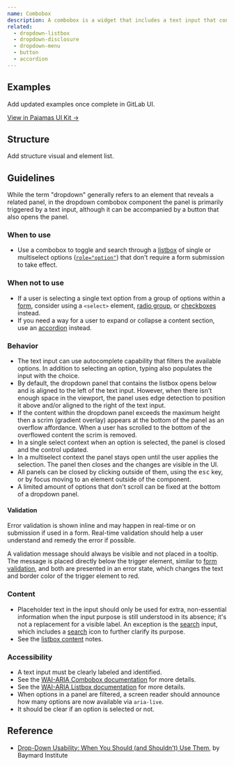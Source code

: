 ```yaml
---
name: Combobox
description: A combobox is a widget that includes a text input that controls a listbox of options.
related:
  - dropdown-listbox
  - dropdown-disclosure
  - dropdown-menu
  - button
  - accordion
---
```


## Examples

<todo>Add updated examples once complete in GitLab UI.</todo>

[View in Pajamas UI Kit →](https://www.figma.com/file/qEddyqCrI7kPSBjGmwkZzQ/Component-library?node-id=425%3A14)

## Structure

<todo>Add structure visual and element list.</todo>

## Guidelines

While the term "dropdown" generally refers to an element that reveals a related panel, in the dropdown combobox component the panel is primarily triggered by a text input, although it can be accompanied by a button that also opens the panel.

### When to use

- Use a combobox to toggle and search through a [listbox](/components/dropdown-listbox) of single or multiselect options ([`role="option"`](https://www.w3.org/TR/wai-aria-1.2/#option)) that don't require a form submission to take effect.

### When not to use

- If a user is selecting a single text option from a group of options within a [form](/patterns/forms), consider using a `<select>` element, [radio group](/components/radio-button), or [checkboxes](/components/checkbox) instead.
- If you need a way for a user to expand or collapse a content section, use an [accordion](/components/accordion) instead.

### Behavior

- The text input can use autocomplete capability that filters the available options. In addition to selecting an option, typing also populates the input with the choice.
- By default, the dropdown panel that contains the listbox opens below and is aligned to the left of the text input. However, when there isn't enough space in the viewport, the panel uses edge detection to position it above and/or aligned to the right of the text input.
- If the content within the dropdown panel exceeds the maximum height then a scrim (gradient overlay) appears at the bottom of the panel as an overflow affordance. When a user has scrolled to the bottom of the overflowed content the scrim is removed.
- In a single select context when an option is selected, the panel is closed and the control updated.
- In a multiselect context the panel stays open until the user applies the selection. The panel then closes and the changes are visible in the UI.
- All panels can be closed by clicking outside of them, using the <kbd>esc</kbd> key, or by focus moving to an element outside of the component.
- A limited amount of options that don't scroll can be fixed at the bottom of a dropdown panel.

#### Validation

Error validation is shown inline and may happen in real-time or on submission if used in a form. Real-time validation should help a user understand and remedy the error if possible.

A validation message should always be visible and not placed in a tooltip. The message is placed directly below the trigger element, similar to [form validation](/patterns/forms/#validation), and both are presented in an error state, which changes the text and border color of the trigger element to red.

### Content

- Placeholder text in the input should only be used for extra, non-essential information when the input purpose is still understood in its absence; it's not a replacement for a visible label. An exception is the [search](/components/search) input, which includes a [search](https://gitlab-org.gitlab.io/gitlab-svgs/?q=~search) icon to further clarify its purpose.
- See the [listbox content](/components/dropdown-listbox#content) notes.

### Accessibility

- A text input must be clearly labeled and identified.
- See the [WAI-ARIA Combobox documentation](https://www.w3.org/TR/wai-aria-practices/#combobox) for more details.
- See the [WAI-ARIA Listbox documentation](https://www.w3.org/TR/wai-aria-practices/#Listbox) for more details.
- When options in a panel are filtered, a screen reader should announce how many options are now available via `aria-live`.
- It should be clear if an option is selected or not.

## Reference

- [Drop-Down Usability: When You Should (and Shouldn’t) Use Them](https://baymard.com/blog/drop-down-usability), by Baymard Institute
